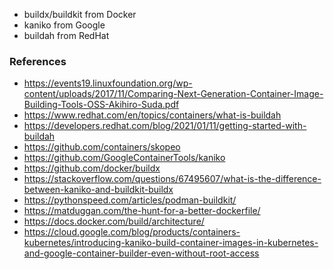 -   buildx/buildkit from Docker
-   kaniko from Google
-   buildah from RedHat

### References

-   https://events19.linuxfoundation.org/wp-content/uploads/2017/11/Comparing-Next-Generation-Container-Image-Building-Tools-OSS-Akihiro-Suda.pdf
-   https://www.redhat.com/en/topics/containers/what-is-buildah
-   https://developers.redhat.com/blog/2021/01/11/getting-started-with-buildah
-   https://github.com/containers/skopeo
-   https://github.com/GoogleContainerTools/kaniko
-   https://github.com/docker/buildx
-   https://stackoverflow.com/questions/67495607/what-is-the-difference-between-kaniko-and-buildkit-buildx
-   https://pythonspeed.com/articles/podman-buildkit/
-   https://matduggan.com/the-hunt-for-a-better-dockerfile/
-   https://docs.docker.com/build/architecture/
-   https://cloud.google.com/blog/products/containers-kubernetes/introducing-kaniko-build-container-images-in-kubernetes-and-google-container-builder-even-without-root-access
